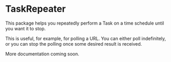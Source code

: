 # TaskRepeater

This package helps you repeatedly perform a Task on a time schedule until you
want it to stop.

This is useful, for example, for polling a URL. You can either poll
indefinitely, or you can stop the polling once some desired result is received.

More documentation coming soon.
